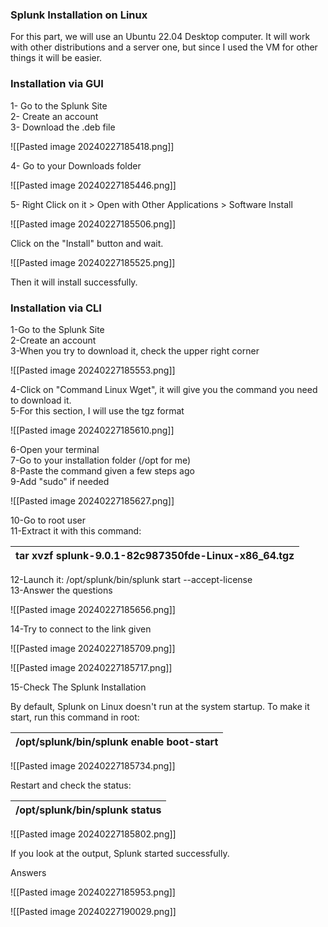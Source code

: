 ###  Splunk Installation on Linux

For this part, we will use an Ubuntu 22.04 Desktop computer. It will work with other distributions and a server one, but since I used the VM for other things it will be easier. 
  
### Installation via GUI

1- Go to the Splunk Site  
2- Create an account  
3- Download the .deb file

![[Pasted image 20240227185418.png]]

4- Go to your Downloads folder

![[Pasted image 20240227185446.png]]

5- Right Click on it > Open with Other Applications > Software Install

![[Pasted image 20240227185506.png]]

Click on the "Install" button and wait.

![[Pasted image 20240227185525.png]]

Then it will install successfully.

### Installation via CLI

1-Go to the Splunk Site  
2-Create an account  
3-When you try to download it, check the upper right corner

![[Pasted image 20240227185553.png]]

4-Click on "Command Linux Wget", it will give you the command you need to download it.  
5-For this section, I will use the tgz format

![[Pasted image 20240227185610.png]]

6-Open your terminal  
7-Go to your installation folder (/opt for me)  
8-Paste the command given a few steps ago  
9-Add "sudo" if needed

![[Pasted image 20240227185627.png]]

10-Go to root user  
11-Extract it with this command:

| tar xvzf splunk-9.0.1-82c987350fde-Linux-x86_64.tgz |
| --------------------------------------------------- |

12-Launch it: /opt/splunk/bin/splunk start --accept-license  
13-Answer the questions

![[Pasted image 20240227185656.png]]

14-Try to connect to the link given

![[Pasted image 20240227185709.png]]

![[Pasted image 20240227185717.png]]

15-Check The Splunk Installation

  

By default, Splunk on Linux doesn't run at the system startup. To make it start, run this command in root:

| /opt/splunk/bin/splunk enable boot-start |
| ---------------------------------------- |
![[Pasted image 20240227185734.png]]

Restart and check the status:

|/opt/splunk/bin/splunk status|
|---|
![[Pasted image 20240227185802.png]]

If you look at the output, Splunk started successfully.

Answers

![[Pasted image 20240227185953.png]]

![[Pasted image 20240227190029.png]]

